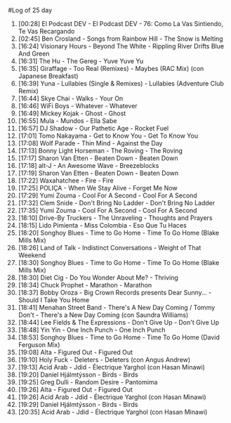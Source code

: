 #Log of 25 day

1. [00:28] El Podcast DEV - El Podcast DEV - 76: Como La Vas Sintiendo, Te Vas Recargando
1. [02:45] Ben Crosland - Songs from Rainbow Hill - The Snow is Melting
1. [16:24] Visionary Hours - Beyond The White - Rippling River Drifts Blue And Green
1. [16:31] The Hu - The Gereg - Yuve Yuve Yu
1. [16:35] Giraffage - Too Real (Remixes) - Maybes (RAC Mix) (con Japanese Breakfast)
1. [16:39] Yuna - Lullabies (Single & Remixes) - Lullabies (Adventure Club Remix)
1. [16:44] Skye Chai - Walks - Your On
1. [16:46] WiFi Boys - Whatever - Whatever
1. [16:49] Mickey Kojak - Ghost - Ghost
1. [16:55] Mula - Mundos - Ella Sabe
1. [16:57] DJ Shadow - Our Pathetic Age - Rocket Fuel
1. [17:01] Tomo Nakayama - Get to Know You - Get To Know You
1. [17:08] Wolf Parade - Thin Mind - Against the Day
1. [17:13] Bonny Light Horseman - The Roving - The Roving
1. [17:17] Sharon Van Etten - Beaten Down - Beaten Down
1. [17:18] alt-J - An Awesome Wave - Breezeblocks
1. [17:19] Sharon Van Etten - Beaten Down - Beaten Down
1. [17:22] Waxahatchee - Fire - Fire
1. [17:25] POLIÇA - When We Stay Alive - Forget Me Now
1. [17:29] Yumi Zouma - Cool For A Second - Cool For A Second
1. [17:32] Clem Snide - Don't Bring No Ladder - Don't Bring No Ladder
1. [17:35] Yumi Zouma - Cool For A Second - Cool For A Second
1. [18:10] Drive-By Truckers - The Unraveling - Thoughts and Prayers
1. [18:15] Lido Pimienta - Miss Colombia - Eso Que Tu Haces
1. [18:20] Songhoy Blues - Time to Go Home - Time To Go Home (Blake Mills Mix)
1. [18:26] Land of Talk - Indistinct Conversations - Weight of That Weekend
1. [18:30] Songhoy Blues - Time to Go Home - Time To Go Home (Blake Mills Mix)
1. [18:30] Diet Cig - Do You Wonder About Me? - Thriving
1. [18:34] Chuck Prophet - Marathon - Marathon
1. [18:37] Bobby Oroza - Big Crown Records presents Dear Sunny… - Should I Take You Home
1. [18:41] Menahan Street Band - There's A New Day Coming / Tommy Don't - There's a New Day Coming (con Saundra Williams)
1. [18:44] Lee Fields & The Expressions - Don't Give Up - Don't Give Up
1. [18:48] Yin Yin - One Inch Punch - One Inch Punch
1. [18:53] Songhoy Blues - Time to Go Home - Time To Go Home (David Ferguson Mix)
1. [19:08] Alta - Figured Out - Figured Out
1. [19:10] Holy Fuck - Deleters - Deleters (con Angus Andrew)
1. [19:13] Acid Arab - Jdid - Électrique Yarghol (con Hasan Minawi)
1. [19:20] Daníel Hjálmtýsson - Birds - Birds
1. [19:25] Greg Dulli - Random Desire - Pantomima
1. [19:26] Alta - Figured Out - Figured Out
1. [19:26] Acid Arab - Jdid - Électrique Yarghol (con Hasan Minawi)
1. [19:29] Daníel Hjálmtýsson - Birds - Birds
1. [20:35] Acid Arab - Jdid - Électrique Yarghol (con Hasan Minawi)
